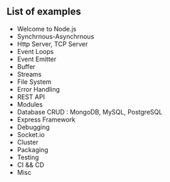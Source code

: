 ## List of examples

- Welcome to Node.js
- Synchrnous-Asynchrnous
- Http Server, TCP Server
- Event Loops
- Event Emitter
- Buffer
- Streams
- File System
- Error Handling
- REST API
- Modules
- Database CRUD : MongoDB, MySQL, PostgreSQL
- Express Framework
- Debugging
- Socket.io
- Cluster
- Packaging
- Testing
- CI && CD
- Misc

